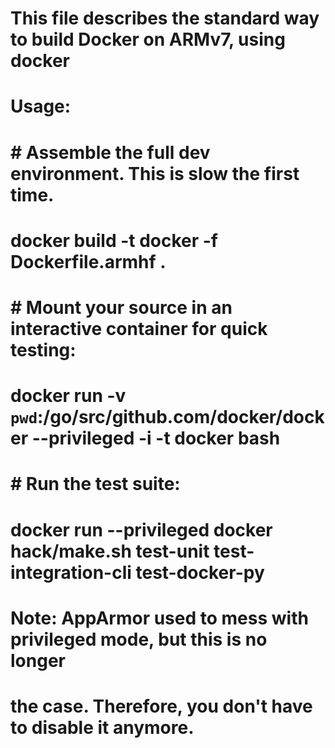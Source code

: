 # This file describes the standard way to build Docker on ARMv7, using docker
#
# Usage:
#
# # Assemble the full dev environment. This is slow the first time.
# docker build -t docker -f Dockerfile.armhf .
#
# # Mount your source in an interactive container for quick testing:
# docker run -v `pwd`:/go/src/github.com/docker/docker --privileged -i -t docker bash
#
# # Run the test suite:
# docker run --privileged docker hack/make.sh test-unit test-integration-cli test-docker-py
#
# Note: AppArmor used to mess with privileged mode, but this is no longer
# the case. Therefore, you don't have to disable it anymore.
#
